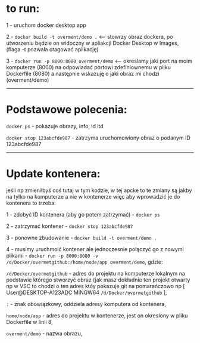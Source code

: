 # to run:

1 - uruchom docker desktop app

2 - `docker build -t overment/demo .` <-- stowrzy obraz dockera, po utworzeniu będzie on widoczny w apliakcji Docker Desktop w
Images, (flaga -t pozwala otagować aplikację)

3 - `docker run -p 8000:8080 overment/demo` <-- okreslamy jaki port na moim komputerze (8000) na odpowiadać portowi zdefiniownemu w pliku Dockerfile (8080) a następnie wskazuję o jaki obraz mi chodzi (overment/demo)

---

# Podstawowe polecenia:

`docker ps` - pokazuje obrazy, info, id itd

`docker stop 123abcfde987` - zatrzyma uruchomowiony obraz o podanym ID 123abcfde987

---

# Update kontenera:

jeśli np zmieniłbyś coś tutaj w tym kodzie, w tej apcke to te zmiany są jakby na tylko na komputerze a nie w kontenerze więc aby wprowadzić je do kontenera to trzeba:

1 - zdobyć ID kontenera (aby go potem zatrzymać) - `docker ps`

2 - zatrzymać kontener - `docker stop 123abcfde987`

3 - ponowne zbudowanie - `docker build -t overment/demo .`

4 - musimy uruchmoić kontener ale jednoczesnie połączyć go z nowymi plikami - `docker run -p 8000:8080 -v /d/Docker/overmetgithub:/home/node/app overment/demo`, gdzie:

`/d/Docker/overmetgithub` - adres do projektu na komputerze lokalnym na podstawie którego stworzyć obraz (jak masz dokładnie ten projekt otwarty np w VSC to chodzi o ten adres któy pokazuje git na pomarańczowo np [ User@DESKTOP-A123ADC MINGW64 `/d/Docker/overmetgithub` ],

`:` - znak obowiązkowy, oddziela adresy komputera od kontenera,

`home/node/app` - adres do projektu w kontenerze, jest on okreslony w pliku Dockerfile w linii 8,

`overment/demo` - nazwa obrazu,
